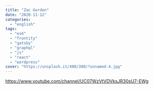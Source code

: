 ```yaml
---
title: "Zac Gordon"
date: "2020-11-12"
categories:
  - "english"
tags:
  - "es6"
  - "frontity"
  - "gatsby"
  - "graphql"
  - "js"
  - "react"
  - "wordpress"
cover: "https://unsplash.it/400/300/?unnamed-4.jpg"
---
```


https://www.youtube.com/channel/UC07WzVtVDVksJR30sU7-EWg
